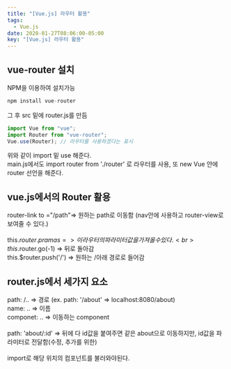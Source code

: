 ```yaml
---
title: "[Vue.js] 라우터 활용"
tags:
  - Vue.js
date: 2020-01-27T08:06:00-05:00
key: "[Vue.js] 라우터 활용"
---
```


## vue-router 설치

NPM을 이용하여 설치가능

```javascript
npm install vue-router
```

그 후 src 밑에 router.js를 만듬

```javascript
import Vue from "vue";
import Router from "vue-router";
Vue.use(Router); // 라우터를 사용하겠다는 표시
```

위와 같이 import 밑 use 해준다.<br>
main.js에서도 import router from './router' 로 라우터를 사용, 또 new Vue 안에 router 선언을 해준다.<br>

## vue.js에서의 Router 활용

router-link to ="/path"=> 원하는 path로 이동함 (nav안에 사용하고 router-view로 보여줄 수 있다.)<br>
<br>
this.$router.pramas => 이 라우터의 파라미터값을 가져올 수 있다.<br>
this.$router.go(-1) => 뒤로 돌아감<br>
this.\$router.push('/') => 원하는 /아래 경로로 들어감<br>

## router.js에서 세가지 요소

path: /.. => 경로 (ex. path: '/about' => localhost:8080/about)<br>
name: .. => 이름<br>
componet: .. => 이동하는 component<br>
<br>
path: 'about/:id' => 뒤에 다 id값을 붙여주면 같은 about으로 이동하지만, id값을 파라미터로 전달함(수정, 추가를 위한)<br>
<br>
import로 해당 위치의 컴포넌트를 불러와야된다.
